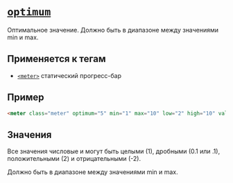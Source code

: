 # [`optimum`](../index.md)

Оптимальное значение. Должно быть в диапазоне между значениями min и max.

## Применяется к тегам

- [`<meter>`](../Tags/meter.md) статический прогресс-бар

## Пример

```html
<meter class="meter" optimum="5" min="1" max="10" low="2" high="10" value="3"></meter>
```

## Значения

Все значения числовые и могут быть целыми (1), дробными (0.1 или .1), положительными (2) и отрицательными (-2).

Должно быть в диапазоне между значениями min и max.
